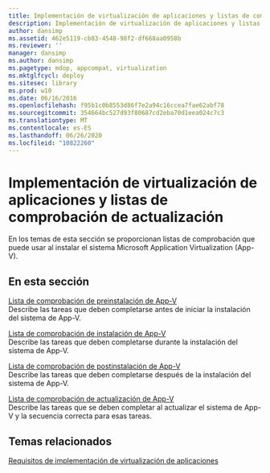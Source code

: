 ```yaml
---
title: Implementación de virtualización de aplicaciones y listas de comprobación de actualización
description: Implementación de virtualización de aplicaciones y listas de comprobación de actualización
author: dansimp
ms.assetid: 462e5119-cb83-4548-98f2-df668aa0958b
ms.reviewer: ''
manager: dansimp
ms.author: dansimp
ms.pagetype: mdop, appcompat, virtualization
ms.mktglfcycl: deploy
ms.sitesec: library
ms.prod: w10
ms.date: 06/16/2016
ms.openlocfilehash: f95b1c0b8553d86f7e2a94c16ccea7fae62abf78
ms.sourcegitcommit: 354664bc527d93f80687cd2eba70d1eea024c7c3
ms.translationtype: MT
ms.contentlocale: es-ES
ms.lasthandoff: 06/26/2020
ms.locfileid: "10822260"
---
```

# Implementación de virtualización de aplicaciones y listas de comprobación de actualización


En los temas de esta sección se proporcionan listas de comprobación que puede usar al instalar el sistema Microsoft Application Virtualization (App-V).

## En esta sección


<a href="" id="app-v-pre-installation-checklist"></a>[Lista de comprobación de preinstalación de App-V](app-v-pre-installation-checklist.md)  
Describe las tareas que deben completarse antes de iniciar la instalación del sistema de App-V.

<a href="" id="app-v-installation-checklist"></a>[Lista de comprobación de instalación de App-V](app-v-installation-checklist.md)  
Describe las tareas que deben completarse durante la instalación del sistema de App-V.

<a href="" id="app-v-postinstallation-checklist"></a>[Lista de comprobación de postinstalación de App-V](app-v-postinstallation-checklist.md)  
Describe las tareas que deben completarse después de la instalación del sistema de App-V.

<a href="" id="app-v-upgrade-checklist"></a>[Lista de comprobación de actualización de App-V](app-v-upgrade-checklist.md)  
Describe las tareas que se deben completar al actualizar el sistema de App-V y la secuencia correcta para esas tareas.

## Temas relacionados


[Requisitos de implementación de virtualización de aplicaciones](application-virtualization-deployment-requirements.md)

 

 






